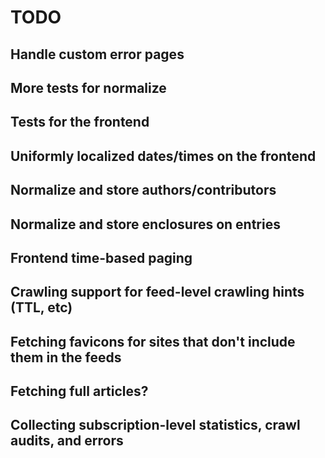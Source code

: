 # TODO

## Handle custom error pages

## More tests for normalize

## Tests for the frontend

## Uniformly localized dates/times on the frontend

## Normalize and store authors/contributors

## Normalize and store enclosures on entries

## Frontend time-based paging

## Crawling support for feed-level crawling hints (TTL, etc)

## Fetching favicons for sites that don't include them in the feeds

## Fetching full articles?

## Collecting subscription-level statistics, crawl audits, and errors
